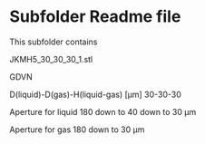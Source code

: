 # Subfolder Readme file
This subfolder contains

JKMH5_30_30_30_1.stl

GDVN

D(liquid)-D(gas)-H(liquid-gas) [µm]
30-30-30

Aperture for liquid
180 down to 40 down to 30 µm

Aperture for gas
180 down to 30 µm
